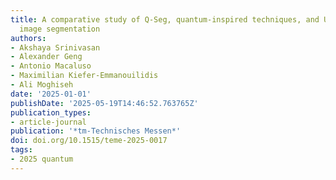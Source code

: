 ```yaml
---
title: A comparative study of Q-Seg, quantum-inspired techniques, and U-Net for crack
  image segmentation
authors:
- Akshaya Srinivasan
- Alexander Geng
- Antonio Macaluso
- Maximilian Kiefer-Emmanouilidis
- Ali Moghiseh
date: '2025-01-01'
publishDate: '2025-05-19T14:46:52.763765Z'
publication_types:
- article-journal
publication: '*tm-Technisches Messen*'
doi: doi.org/10.1515/teme-2025-0017
tags:
- 2025 quantum
---
```

